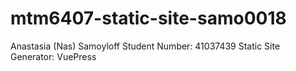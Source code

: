 # mtm6407-static-site-samo0018
Anastasia (Nas) Samoyloff
Student Number: 41037439
Static Site Generator: VuePress